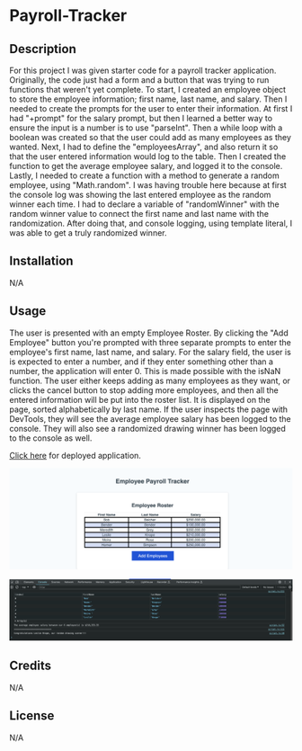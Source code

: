 # Payroll-Tracker


## Description

For this project I was given starter code for a payroll tracker application. Originally, the code just had a form and a button that was trying to run functions that weren't yet complete. To start, I created an employee object to store the employee information; first name, last name, and salary. Then I needed to create the prompts for the user to enter their information. At first I had "+prompt" for the salary prompt, but then I learned a better way to ensure the input is a number is to use "parseInt". Then a while loop with a boolean was created so that the user could add as many employees as they wanted. Next, I had to define the "employeesArray", and also return it so that the user entered information would log to the table. Then I created the function to get the average employee salary, and logged it to the console. Lastly, I needed to create a function with a method to generate a random employee, using "Math.random". I was having trouble here because at first the console log was showing the last entered employee as the random winner each time. I had to declare a variable of "randomWinner" with the random winner value to connect the first name and last name with the randomization. After doing that, and console logging, using template literal, I was able to get a truly randomized winner.


## Installation

N/A


## Usage
The user is presented with an empty Employee Roster. By clicking the "Add Employee" button you're prompted with three separate prompts to enter the employee's first name, last name, and salary. For the salary field, the user is is expected to enter a number, and if they enter something other than a number, the application will enter 0. This is made possible with the isNaN function. The user either keeps adding as many employees as they want, or clicks the cancel button to stop adding more employees, and then all the entered information will be put into the roster list. It is displayed on the page, sorted alphabetically by last name. If the user inspects the page with DevTools, they will see the average employee salary has been logged to the console. They will also see a randomized drawing winner has been logged to the console as well.

[Click here](https://elenapapanikolas.github.io/Payroll-Tracker/) for deployed application.

!["Screenshott of roster"](./assets/Images/screenshotpayrolltracker.png)

!["Screenshot of console"](/assets/Images/screenshotpayroltracker2.png)


## Credits

N/A


## License

N/A